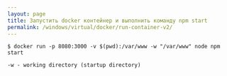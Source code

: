 ```yaml
---
layout: page
title: Запустить docker контейнер и выполнить команду npm start
permalink: /windows/virtual/docker/run-container-v2/
---
```



    $ docker run -p 8080:3000 -v $(pwd):/var/www -w "/var/www" node npm start

    -w - working directory (startup directory)
